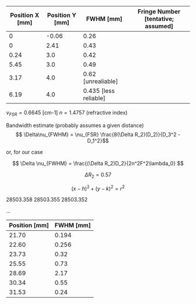 
| Position X [mm] | Position Y [mm] | FWHM [mm] | Fringe Number [tentative; assumed] |
| ---- | ---- | ---- | ---- |
| 0 | -0.06 | 0.26 |  |
| 0 | 2.41 | 0.43 |  |
| 0.24 | 3.0 | 0.42 |  |
| 5.45 | 3.0 | 0.49 |  |
| 3.17 | 4.0 | 0.62 [unrealiable] |  |
| 6.19 | 4.0 | 0.435 [less reliable] |  |
$\nu_{FSR} = 0.6645$ [cm-1]
$n=1.4757$ (refractive index)

Bandwidth estimate (probably assumes a given distance)
$$ \Delta\nu_{FWHM} = \nu_{FSR} \frac{8(\Delta R_2)(D_2)}{D_3^2 - D_1^2}$$

or, for our case

$$ \Delta \nu_{FWHM} = \frac{(\Delta R_2)D_2}{2n^2F^2\lambda_0} $$

$$ \Delta R_2 = 0.57$$

$$ (x-h)^2 + (y-k)^2 = r^2$$

28503.358
28503.355
28503.352

...

| Position [mm] | FWHM [mm] |
| ---- | ---- |
| 21.70 | 0.194 |
| 22.60 | 0.256 |
| 23.73 | 0.32 |
| 25.55 | 0.73 |
| 28.69 | 2.17 |
| 30.34 | 0.55 |
| 31.53 | 0.24 |